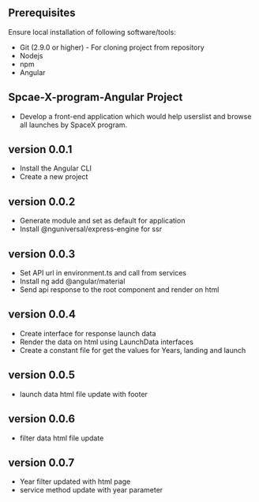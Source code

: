## Prerequisites
Ensure local installation of following software/tools:

- Git (2.9.0 or higher) - For cloning project from repository
- Nodejs
- npm
- Angular

## Spcae-X-program-Angular Project
 - Develop a front-end application which would help userslist and browse all launches by SpaceX program.

## version 0.0.1
 - Install the Angular CLI
 - Create a new project

## version 0.0.2
 - Generate module and set as default for application
 - Install @nguniversal/express-engine for ssr

## version 0.0.3
 - Set API url in environment.ts and call from services
 - Install ng add @angular/material
 - Send api response to the root component and render on html

## version 0.0.4
 - Create interface for response launch data
 - Render the data on html using LaunchData interfaces
 - Create a constant file for get the values for Years, landing and launch

## version 0.0.5
 - launch data html file update with footer

## version 0.0.6
 - filter data html file update

## version 0.0.7
 - Year filter updated with html page
 - service method update with year parameter